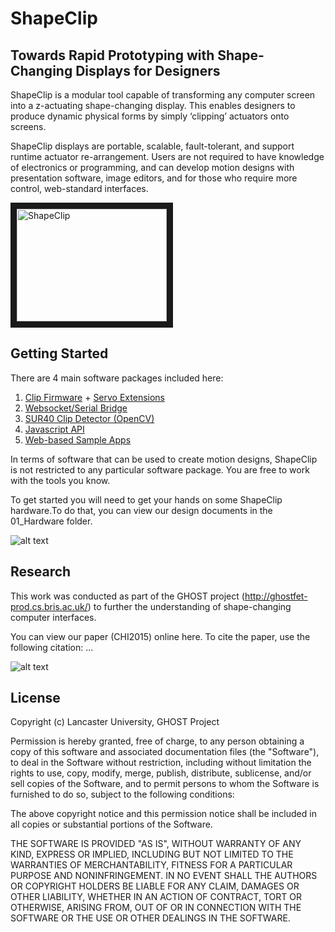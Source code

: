 # ShapeClip

## Towards Rapid Prototyping with Shape-Changing Displays for Designers

ShapeClip is a modular tool capable of transforming any computer screen into a z-actuating shape-changing display. This enables designers to produce dynamic physical forms by simply ‘clipping’ actuators onto screens.

ShapeClip displays are portable, scalable, fault-tolerant, and support runtime actuator re-arrangement. Users are not required to have knowledge of electronics or programming, and can develop motion designs with presentation software, image editors, and for those who require more control, web-standard interfaces.

<a href="http://www.youtube.com/watch?feature=player_embedded&v=5YozIqFVEgY
" target="_blank"><img src="http://img.youtube.com/vi/5YozIqFVEgY/0.jpg" 
alt="ShapeClip" width="240" height="180" border="10" /></a>

## Getting Started

There are 4 main software packages included here:

1. [Clip Firmware](../master/00_Firmware/Firmware/Firmware.ino) + [Servo Extensions](../Slider/00_Firmware/Firmware/Firmware.ino)
2. [Websocket/Serial Bridge](../master/10_Driver/wsserial)
3. [SUR40 Clip Detector (OpenCV)](../master/15_Middleware/ShapeClipDetector)
4. [Javascript API](../master/10_Driver/ShapeClipAPI.js)
5. [Web-based Sample Apps](../master/20_Applications)

In terms of software that can be used to create motion designs, ShapeClip is not restricted to any particular software package. You are free to work with the tools you know.

To get started you will need to get your hands on some ShapeClip hardware.To do that, you can view our design documents in the 01_Hardware folder.

![alt text](http://i.imgur.com/Qs7ZSov.png "ShapeClip mkIII Board")


## Research

This work was conducted as part of the GHOST project (http://ghostfet-prod.cs.bris.ac.uk/) to further the understanding of shape-changing computer interfaces.

You can view our paper (CHI2015) online here. To cite the paper, use the following citation: ...

![alt text](http://www.ghost-fet.com/wordpress/wp-content/uploads/2012/11/chosen_logo_web.png "GHOST Logo")

## License

Copyright (c) Lancaster University, GHOST Project

Permission is hereby granted, free of charge, to any person obtaining a copy of this software and associated documentation files (the "Software"), to deal in the Software without restriction, including without limitation the rights to use, copy, modify, merge, publish, distribute, sublicense, and/or sell copies of the Software, and to permit persons to whom the Software is furnished to do so, subject to the following conditions:

The above copyright notice and this permission notice shall be included in all copies or substantial portions of the Software.

THE SOFTWARE IS PROVIDED "AS IS", WITHOUT WARRANTY OF ANY KIND, EXPRESS OR IMPLIED, INCLUDING BUT NOT LIMITED TO THE WARRANTIES OF MERCHANTABILITY, FITNESS FOR A PARTICULAR PURPOSE AND NONINFRINGEMENT. IN NO EVENT SHALL THE AUTHORS OR COPYRIGHT HOLDERS BE LIABLE FOR ANY CLAIM, DAMAGES OR OTHER LIABILITY, WHETHER IN AN ACTION OF CONTRACT, TORT OR OTHERWISE, ARISING FROM, OUT OF OR IN CONNECTION WITH THE SOFTWARE OR THE USE OR OTHER DEALINGS IN THE SOFTWARE.
